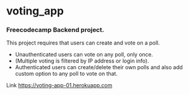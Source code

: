 # voting_app

### Freecodecamp Backend project.

This project requires that users can create and vote on a poll.

- Unauthenticated users can vote on any poll, only once. 
- (Multiple voting is filtered by IP address or login info).
- Authenticated users can create/delete their own polls and also add custom option to any poll to vote on that.

Link
https://voting-app-01.herokuapp.com
 
